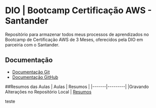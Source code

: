 # DIO | Bootcamp Certificação AWS - Santander

Repositório para armazenar todos meus processos de aprendizados no Bootcamp de Certificação AWS de 3 Meses, oferecidos pela DIO em parceiria com o Santander.

## Documentação
- [Documentação Git](link)
- [Documentação GitHub](link)


##Resumos das Aulas
| Aulas | Resumos |
|-------|---------|
|Gravando Alterações no Repositório Local | [Resumos](link)

teste
